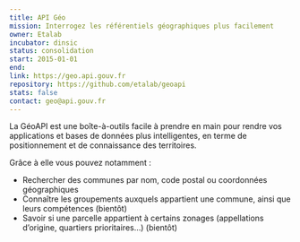 ```yaml
---
title: API Géo
mission: Interrogez les référentiels géographiques plus facilement
owner: Etalab
incubator: dinsic
status: consolidation
start: 2015-01-01
end:
link: https://geo.api.gouv.fr
repository: https://github.com/etalab/geoapi
stats: false
contact: geo@api.gouv.fr
---
```


La GéoAPI est une boîte-à-outils facile à prendre en main pour rendre vos applications et bases de données plus intelligentes, en terme de positionnement et de connaissance des territoires.

Grâce à elle vous pouvez notamment :

- Rechercher des communes par nom, code postal ou coordonnées géographiques
- Connaître les groupements auxquels appartient une commune, ainsi que leurs compétences (bientôt)
- Savoir si une parcelle appartient à certains zonages (appellations d’origine, quartiers prioritaires…) (bientôt)
